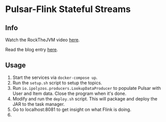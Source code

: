 # Pulsar-Flink Stateful Streams

## Info

Watch the RockTheJVM video [here](https://www.youtube.com/watch?v=2ARIjulLE9M).

Read the blog entry [here](https://blog.rockthejvm.com/pulsar-flink/).

## Usage

1. Start the services via `docker-compose up`.
2. Run the `setup.sh` script to setup the topics.
3. Run `io.ipolyzos.producers.LookupDataProducer` to populate Pulsar with User and Item data. Close the program when
   it's done.
4. Modify and run the `deploy.sh` script. This will package and deploy the JAR to the task manager.
5. Go to localhost:8081 to get insight on what Flink is doing.
6. 